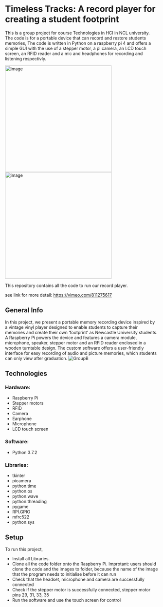# Timeless Tracks: A record player for creating a student footprint
This is a group project for course Technologies in HCI in NCL university.
The code is for a portable device that can record and restore students memories,
The code is written in Python on a raspberry pi 4  and offers a simple GUI with 
the use of a stepper motor, a pi camera, an LCD touch screen, an RFID reader and a mic and headphones for recording and listening respectivly.

<img width="350" alt="image" src="https://user-images.githubusercontent.com/113771757/228869070-be790ab3-26c0-4488-ae8b-9a92998f54d8.png"> <img width="350" alt="image" src="https://user-images.githubusercontent.com/113771757/228868818-396b04ce-0696-436b-8e24-dcc18ed490ad.png">

This repository contains all the code to run our record player.

see link for more detail:
https://vimeo.com/811275617

## General Info
In this project, we present a portable memory recording device inspired by a vintage vinyl player designed to enable students to capture their memories and create their own ‘footprint’ as Newcastle University students. A Raspberry Pi powers the device and features a camera module, microphone, speaker, stepper motor and an RFID reader enclosed in a wooden turntable design. The custom software offers a user-friendly interface for easy recording of audio and picture memories, which students can only view after graduation.
![GroupB](https://user-images.githubusercontent.com/113771757/228863813-8677f953-5733-4772-982e-05030dd3cf6e.jpeg)

## Technologies
### Hardware:
* Raspberry Pi
* Stepper motors
* RFID
* Camera
* Earphone
* Microphone
* LCD touch screen
### Software:
* Python 3.7.2
### Libraries:
* tkinter
* picamera
* python.time
* python.os
* python.wave
* python.threading
* pygame
* RPI.GPIO
* mfrc522
* python.sys

## Setup
To run this project,
* Install all Libraries.
* Clone all the code folder onto the Raspberry Pi. Improtant: users should clone the code and the images to folder, because the name of the image that the program needs to initialise before it can run
* Check that the headset, microphone and camera are successfully connected
* Check if the stepper motor is successfully connected, stepper motor pins 29, 31, 33, 35
* Run the software and use the touch screen for control
